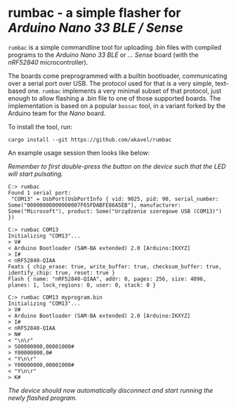 # rumbac - a simple flasher for _Arduino Nano 33 BLE / Sense_

`rumbac` is a simple commandline tool for uploading .bin files with compiled
programs to the _Arduino Nano 33 BLE_ or _... Sense_ board
(with the _nRF52840_ microcontroller).

The boards come preprogrammed with a builtin bootloader,
communicating over a serial port over USB.
The protocol used for that is a very simple, text-based one.
`rumbac` implements a very minimal subset of that protocol,
just enough to allow flashing a .bin file to one of those supported boards.
The implementation is based on a popular `bossac` tool,
in a variant forked by the Arduino team for the _Nano_ board.

To install the tool, run:

    cargo install --git https://github.com/akavel/rumbac

An example usage session then looks like below:

_Remember to first double-press the button on the device
such that the LED will start pulsating._

```
C:> rumbac
Found 1 serial port:
 "COM13" = UsbPort(UsbPortInfo { vid: 9025, pid: 90, serial_number: Some("00000000000000007F65FDABFE86A5EB"), manufacturer: Some("Microsoft"), product: Some("Urządzenie szeregowe USB (COM13)") })

C:> rumbac COM13
Initializing "COM13"...
> V#
< Arduino Bootloader (SAM-BA extended) 2.0 [Arduino:IKXYZ]
> I#
< nRF52840-QIAA
Feats { chip_erase: true, write_buffer: true, checksum_buffer: true, identify_chip: true, reset: true }
Flash { name: "nRF52840-QIAA", addr: 0, pages: 256, size: 4096, planes: 1, lock_regions: 0, user: 0, stack: 0 }

C:> rumbac COM13 myprogram.bin
Initializing "COM13"...
> V#
< Arduino Bootloader (SAM-BA extended) 2.0 [Arduino:IKXYZ]
> I#
< nRF52840-QIAA
> N#
< "\n\r"
> S00000000,00001000#
> Y00000000,0#
< "Y\n\r"
> Y00000000,00001000#
< "Y\n\r"
> K#
```

_The device should now automatically disconnect and start running
the newly flashed program._

